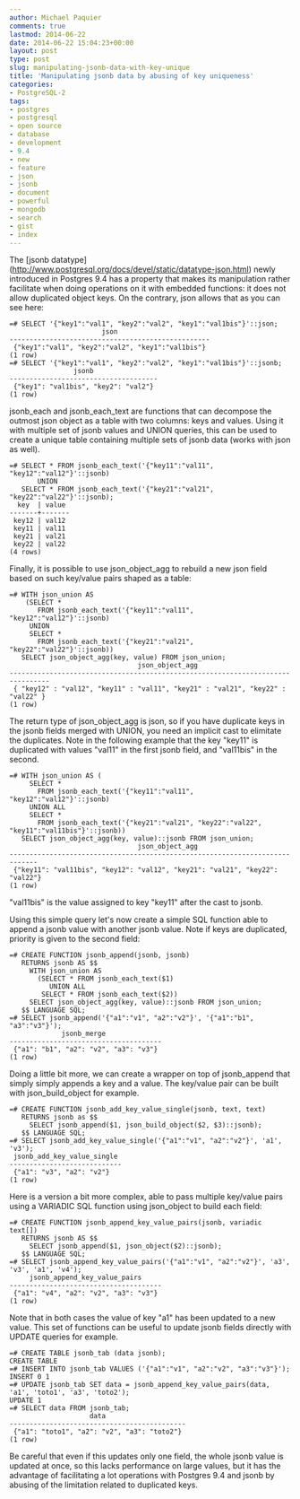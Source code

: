 ```yaml
---
author: Michael Paquier
comments: true
lastmod: 2014-06-22
date: 2014-06-22 15:04:23+00:00
layout: post
type: post
slug: manipulating-jsonb-data-with-key-unique
title: 'Manipulating jsonb data by abusing of key uniqueness'
categories:
- PostgreSQL-2
tags:
- postgres
- postgresql
- open source
- database
- development
- 9.4
- new
- feature
- json
- jsonb
- document
- powerful
- mongodb
- search
- gist
- index
---
```

The [jsonb datatype]
(http://www.postgresql.org/docs/devel/static/datatype-json.html) newly
introduced in Postgres 9.4 has a property that makes its manipulation
rather facilitate when doing operations on it with embedded functions:
it does not allow duplicated object keys. On the contrary, json allows
that as you can see here:

    =# SELECT '{"key1":"val1", "key2":"val2", "key1":"val1bis"}'::json;
                           json                       
    --------------------------------------------------
     {"key1":"val1", "key2":"val2", "key1":"val1bis"}
    (1 row)
    =# SELECT '{"key1":"val1", "key2":"val2", "key1":"val1bis"}'::jsonb;
                    jsonb                
    -------------------------------------
     {"key1": "val1bis", "key2": "val2"}
    (1 row)

jsonb\_each and jsonb\_each_text are functions that can decompose the
outmost json object as a table with two columns: keys and values. Using
it with multiple set of jsonb values and UNION queries, this can be used
to create a unique table containing multiple sets of jsonb data (works
with json as well).

    =# SELECT * FROM jsonb_each_text('{"key11":"val11", "key12":"val12"}'::jsonb)
           UNION
       SELECT * FROM jsonb_each_text('{"key21":"val21", "key22":"val22"}'::jsonb);
      key  | value 
    -------+-------
     key12 | val12
     key11 | val11
     key21 | val21
     key22 | val22
    (4 rows)

Finally, it is possible to use json\_object\_agg to rebuild a new json
field based on such key/value pairs shaped as a table:

    =# WITH json_union AS
        (SELECT *
           FROM jsonb_each_text('{"key11":"val11", "key12":"val12"}'::jsonb)
         UNION
         SELECT *
           FROM jsonb_each_text('{"key21":"val21", "key22":"val22"}'::jsonb))
       SELECT json_object_agg(key, value) FROM json_union;
                                    json_object_agg                                 
    --------------------------------------------------------------------------------
     { "key12" : "val12", "key11" : "val11", "key21" : "val21", "key22" : "val22" }
    (1 row)

The return type of json_object_agg is json, so if you have duplicate
keys in the jsonb fields merged with UNION, you need an implicit cast
to elimitate the duplicates. Note in the following example that the
key "key11" is duplicated with values "val11" in the first jsonb field,
and "val11bis" in the second.

    =# WITH json_union AS (
         SELECT *
           FROM jsonb_each_text('{"key11":"val11", "key12":"val12"}'::jsonb)
         UNION ALL
         SELECT *
           FROM jsonb_each_text('{"key21":"val21", "key22":"val22", "key11":"val11bis"}'::jsonb))
       SELECT json_object_agg(key, value)::jsonb FROM json_union;
                                    json_object_agg                               
    -----------------------------------------------------------------------------
     {"key11": "val11bis", "key12": "val12", "key21": "val21", "key22": "val22"}
    (1 row)

"val11bis" is the value assigned to key "key11" after the cast to jsonb.

Using this simple query let's now create a simple SQL function able to append
a jsonb value with another jsonb value. Note if keys are duplicated, priority
is given to the second field:

    =# CREATE FUNCTION jsonb_append(jsonb, jsonb)
       RETURNS jsonb AS $$
         WITH json_union AS
           (SELECT * FROM jsonb_each_text($1)
              UNION ALL
            SELECT * FROM jsonb_each_text($2))
         SELECT json_object_agg(key, value)::jsonb FROM json_union;
       $$ LANGUAGE SQL;
    =# SELECT jsonb_append('{"a1":"v1", "a2":"v2"}', '{"a1":"b1", "a3":"v3"}');
                 jsonb_merge              
    --------------------------------------
     {"a1": "b1", "a2": "v2", "a3": "v3"}
    (1 row)

Doing a little bit more, we can create a wrapper on top of jsonb\_append that
simply simply appends a key and a value. The key/value pair can be built with
json\_build\_object for example.

    =# CREATE FUNCTION jsonb_add_key_value_single(jsonb, text, text)
       RETURNS jsonb as $$
         SELECT jsonb_append($1, json_build_object($2, $3)::jsonb);
       $$ LANGUAGE SQL;
    =# SELECT jsonb_add_key_value_single('{"a1":"v1", "a2":"v2"}', 'a1', 'v3');
     jsonb_add_key_value_single 
    ----------------------------
     {"a1": "v3", "a2": "v2"}
    (1 row)

Here is a version a bit more complex, able to pass multiple key/value pairs
using a VARIADIC SQL function using json_object to build each field:

    =# CREATE FUNCTION jsonb_append_key_value_pairs(jsonb, variadic text[])
       RETURNS jsonb AS $$
         SELECT jsonb_append($1, json_object($2)::jsonb);
       $$ LANGUAGE SQL;
    =# SELECT jsonb_append_key_value_pairs('{"a1":"v1", "a2":"v2"}', 'a3', 'v3', 'a1', 'v4');
         jsonb_append_key_value_pairs     
    --------------------------------------
     {"a1": "v4", "a2": "v2", "a3": "v3"}
    (1 row)

Note that in both cases the value of key "a1" has been updated to a new
value. This set of functions can be useful to update jsonb fields directly
with UPDATE queries for example.

    =# CREATE TABLE jsonb_tab (data jsonb);
    CREATE TABLE
    =# INSERT INTO jsonb_tab VALUES ('{"a1":"v1", "a2":"v2", "a3":"v3"}');
    INSERT 0 1
    =# UPDATE jsonb_tab SET data = jsonb_append_key_value_pairs(data, 'a1', 'toto1', 'a3', 'toto2');
    UPDATE 1
    =# SELECT data FROM jsonb_tab;
                        data                    
    --------------------------------------------
     {"a1": "toto1", "a2": "v2", "a3": "toto2"}
    (1 row)

Be careful that even if this updates only one field, the whole jsonb value
is updated at once, so this lacks performance on large values, but it has
the advantage of facilitating a lot operations with Postgres 9.4 and jsonb
by abusing of the limitation related to duplicated keys.
